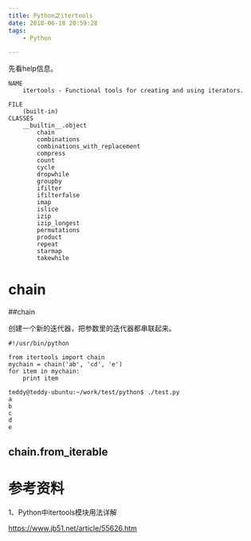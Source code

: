 ```yaml
---
title: Python之itertools
date: 2018-06-18 20:59:28
tags:
	- Python

---
```




先看help信息。

```
NAME
    itertools - Functional tools for creating and using iterators.

FILE
    (built-in)
CLASSES
    __builtin__.object
        chain
        combinations
        combinations_with_replacement
        compress
        count
        cycle
        dropwhile
        groupby
        ifilter
        ifilterfalse
        imap
        islice
        izip
        izip_longest
        permutations
        product
        repeat
        starmap
        takewhile
```



# chain

##chain

创建一个新的迭代器，把参数里的迭代器都串联起来。

```
#!/usr/bin/python

from itertools import chain
mychain = chain('ab', 'cd', 'e')
for item in mychain:
	print item
```



```
teddy@teddy-ubuntu:~/work/test/python$ ./test.py
a
b
c
d
e
```

## chain.from_iterable



# 参考资料

1、Python中itertools模块用法详解

https://www.jb51.net/article/55626.htm